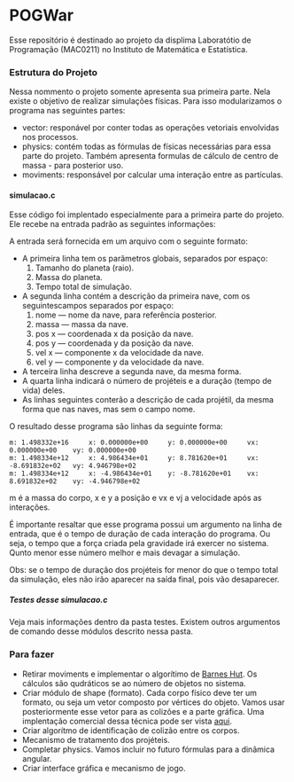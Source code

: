 # POGWar

Esse reposítório é destinado ao projeto da displima Laboratótio de Programação (MAC0211) no Instituto de Matemática e Estatística.

### Estrutura do Projeto
Nessa nommento o projeto somente apresenta sua primeira parte. Nela existe o objetivo de realizar simulações físicas. Para isso modularizamos o programa nas seguintes partes:

- vector: responável por conter todas as operações vetoriais envolvidas nos processos.
- physics: contém todas as fórmulas de físicas necessárias para essa parte do projeto. Também apresenta formulas de cálculo de centro de massa - para posterior uso.
- moviments: responsável por calcular uma interação entre as partículas.

#### simulacao.c
Esse código foi implentado especialmente para a primeira parte do projeto. Ele recebe na entrada padrão as seguintes informações:

A entrada será fornecida em um arquivo com o seguinte formato:
- A primeira linha tem os parâmetros globais, separados por espaço:
	1. Tamanho do planeta (raio).
	2. Massa do planeta.
	3. Tempo total de simulação.
- A segunda linha contém a descrição da primeira nave, com os seguintescampos separados por espaço:
	1. nome — nome da nave, para referência posterior.
	2. massa — massa da nave.
	3. pos x — coordenada x da posição da nave.
	4. pos y — coordenada y da posição da nave.
	5. vel x — componente x da velocidade da nave.
	6. vel y — componente y da velocidade da nave.
- A terceira linha descreve a segunda nave, da mesma forma.
- A quarta linha indicará o número de projéteis e a duração (tempo de vida) deles.
- As linhas seguintes conterão a descrição de cada projétil, da mesma
forma que nas naves, mas sem o campo nome.

O resultado desse programa são linhas da seguinte forma:
	
	m: 1.498332e+16 	x: 0.000000e+00 	y: 0.000000e+00 	vx: 0.000000e+00 	vy: 0.000000e+00 
	m: 1.498334e+12 	x: 4.986434e+01 	y: 8.781620e+01 	vx: -8.691832e+02 	vy: 4.946798e+02 
	m: 1.498334e+12 	x: -4.986434e+01 	y: -8.781620e+01 	vx: 8.691832e+02 	vy: -4.946798e+02 

m é a massa do corpo, x e y a posição e vx e vj a velocidade após as interações.

É importante resaltar que esse programa possui um argumento na linha de entrada, que é o tempo de duração de cada interação do programa. Ou seja, o tempo que a força criada pela gravidade irá exercer no sistema. Qunto menor esse número melhor e mais devagar a simulação.

Obs: se o tempo de duração dos projéteis for menor do que o tempo total da simulação, eles não irão aparecer na saída final, pois vão desaparecer.

##### Testes desse simulacao.c
Veja mais informações dentro da pasta testes. Existem outros argumentos de comando desse módulos descrito nessa pasta.

### Para fazer

- Retirar moviments e implementar o algorítimo de [Barnes Hut](http://www.cs.princeton.edu/courses/archive/fall03/cs126/assignments/barnes-hut.html). Os cálculos são qudráticos se ao número de objetos no sistema.
- Criar módulo de shape (formato). Cada corpo físico deve ter um formato, ou seja um vetor composto por vértices do objeto. Vamos usar posteriormente esse vetor para as colizões e a parte gráfica. Uma implentação comercial dessa técnica pode ser vista [aqui](https://developer.apple.com/library/ios/documentation/GraphicsAnimation/Conceptual/SpriteKit_PG/Physics/Physics.html).
- Criar algorítmo de identificação de colizão entre os corpos.
- Mecanismo de tratamento dos projéteis.
- Completar physics. Vamos incluir no futuro fórmulas para a dinâmica angular.
- Criar interface gráfica e mecanismo de jogo.


